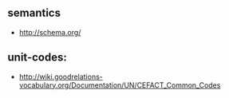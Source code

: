 ## semantics
- http://schema.org/

## unit-codes:
- http://wiki.goodrelations-vocabulary.org/Documentation/UN/CEFACT_Common_Codes